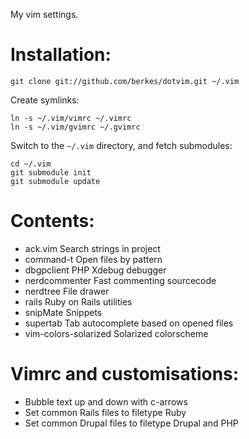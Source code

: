 My vim settings.

# Installation:

    git clone git://github.com/berkes/dotvim.git ~/.vim

Create symlinks:

    ln -s ~/.vim/vimrc ~/.vimrc
    ln -s ~/.vim/gvimrc ~/.gvimrc

Switch to the `~/.vim` directory, and fetch submodules:

    cd ~/.vim
    git submodule init
    git submodule update

# Contents:

* ack.vim               Search strings in project
* command-t             Open files by pattern
* dbgpclient            PHP Xdebug debugger
* nerdcommenter         Fast commenting sourcecode
* nerdtree              File drawer
* rails                 Ruby on Rails utilities
* snipMate              Snippets
* supertab              Tab autocomplete based on opened files
* vim-colors-solarized  Solarized colorscheme

# Vimrc and customisations:

* Bubble text up and down with c-arrows
* Set common Rails files to filetype Ruby
* Set common Drupal files to filetype Drupal and PHP
